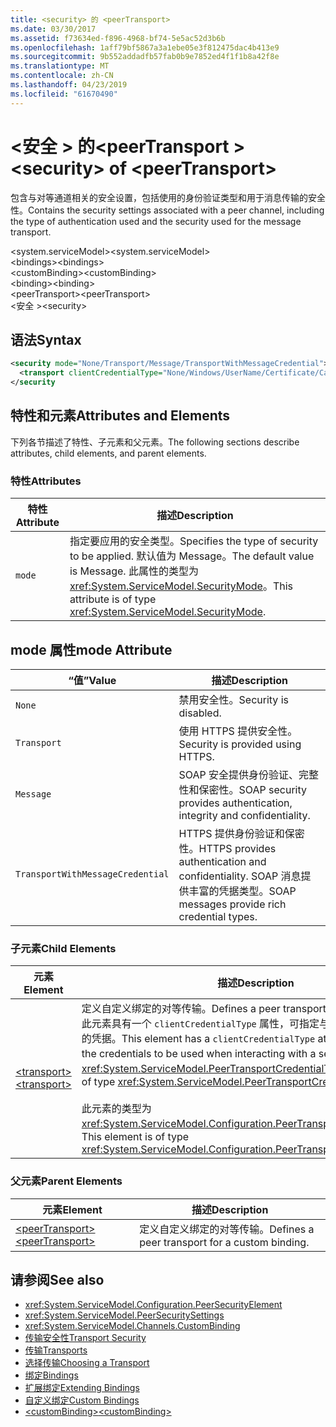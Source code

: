 ```yaml
---
title: <security> 的 <peerTransport>
ms.date: 03/30/2017
ms.assetid: f73634ed-f896-4968-bf74-5e5ac52d3b6b
ms.openlocfilehash: 1aff79bf5867a3a1ebe05e3f812475dac4b413e9
ms.sourcegitcommit: 9b552addadfb57fab0b9e7852ed4f1f1b8a42f8e
ms.translationtype: MT
ms.contentlocale: zh-CN
ms.lasthandoff: 04/23/2019
ms.locfileid: "61670490"
---
```

# <a name="security-of-peertransport"></a><span data-ttu-id="bbf0e-102">\<安全 > 的\<peerTransport ></span><span class="sxs-lookup"><span data-stu-id="bbf0e-102">\<security> of \<peerTransport></span></span>
<span data-ttu-id="bbf0e-103">包含与对等通道相关的安全设置，包括使用的身份验证类型和用于消息传输的安全性。</span><span class="sxs-lookup"><span data-stu-id="bbf0e-103">Contains the security settings associated with a peer channel, including the type of authentication used and the security used for the message transport.</span></span>  
  
 <span data-ttu-id="bbf0e-104">\<system.serviceModel></span><span class="sxs-lookup"><span data-stu-id="bbf0e-104">\<system.serviceModel></span></span>  
<span data-ttu-id="bbf0e-105">\<bindings></span><span class="sxs-lookup"><span data-stu-id="bbf0e-105">\<bindings></span></span>  
<span data-ttu-id="bbf0e-106">\<customBinding></span><span class="sxs-lookup"><span data-stu-id="bbf0e-106">\<customBinding></span></span>  
<span data-ttu-id="bbf0e-107">\<binding></span><span class="sxs-lookup"><span data-stu-id="bbf0e-107">\<binding></span></span>  
<span data-ttu-id="bbf0e-108">\<peerTransport></span><span class="sxs-lookup"><span data-stu-id="bbf0e-108">\<peerTransport></span></span>  
<span data-ttu-id="bbf0e-109">\<安全 ></span><span class="sxs-lookup"><span data-stu-id="bbf0e-109">\<security></span></span>  
  
## <a name="syntax"></a><span data-ttu-id="bbf0e-110">语法</span><span class="sxs-lookup"><span data-stu-id="bbf0e-110">Syntax</span></span>  
  
```xml  
<security mode="None/Transport/Message/TransportWithMessageCredential">
  <transport clientCredentialType="None/Windows/UserName/Certificate/CardSpace" />
</security
```  
  
## <a name="attributes-and-elements"></a><span data-ttu-id="bbf0e-111">特性和元素</span><span class="sxs-lookup"><span data-stu-id="bbf0e-111">Attributes and Elements</span></span>  
 <span data-ttu-id="bbf0e-112">下列各节描述了特性、子元素和父元素。</span><span class="sxs-lookup"><span data-stu-id="bbf0e-112">The following sections describe attributes, child elements, and parent elements.</span></span>  
  
### <a name="attributes"></a><span data-ttu-id="bbf0e-113">特性</span><span class="sxs-lookup"><span data-stu-id="bbf0e-113">Attributes</span></span>  
  
|<span data-ttu-id="bbf0e-114">特性</span><span class="sxs-lookup"><span data-stu-id="bbf0e-114">Attribute</span></span>|<span data-ttu-id="bbf0e-115">描述</span><span class="sxs-lookup"><span data-stu-id="bbf0e-115">Description</span></span>|  
|---------------|-----------------|  
|`mode`|<span data-ttu-id="bbf0e-116">指定要应用的安全类型。</span><span class="sxs-lookup"><span data-stu-id="bbf0e-116">Specifies the type of security to be applied.</span></span> <span data-ttu-id="bbf0e-117">默认值为 Message。</span><span class="sxs-lookup"><span data-stu-id="bbf0e-117">The default value is Message.</span></span> <span data-ttu-id="bbf0e-118">此属性的类型为 <xref:System.ServiceModel.SecurityMode>。</span><span class="sxs-lookup"><span data-stu-id="bbf0e-118">This attribute is of type <xref:System.ServiceModel.SecurityMode>.</span></span>|  
  
## <a name="mode-attribute"></a><span data-ttu-id="bbf0e-119">mode 属性</span><span class="sxs-lookup"><span data-stu-id="bbf0e-119">mode Attribute</span></span>  
  
|<span data-ttu-id="bbf0e-120">“值”</span><span class="sxs-lookup"><span data-stu-id="bbf0e-120">Value</span></span>|<span data-ttu-id="bbf0e-121">描述</span><span class="sxs-lookup"><span data-stu-id="bbf0e-121">Description</span></span>|  
|-----------|-----------------|  
|`None`|<span data-ttu-id="bbf0e-122">禁用安全性。</span><span class="sxs-lookup"><span data-stu-id="bbf0e-122">Security is disabled.</span></span>|  
|`Transport`|<span data-ttu-id="bbf0e-123">使用 HTTPS 提供安全性。</span><span class="sxs-lookup"><span data-stu-id="bbf0e-123">Security is provided using HTTPS.</span></span>|  
|`Message`|<span data-ttu-id="bbf0e-124">SOAP 安全提供身份验证、完整性和保密性。</span><span class="sxs-lookup"><span data-stu-id="bbf0e-124">SOAP security provides authentication, integrity and confidentiality.</span></span>|  
|`TransportWithMessageCredential`|<span data-ttu-id="bbf0e-125">HTTPS 提供身份验证和保密性。</span><span class="sxs-lookup"><span data-stu-id="bbf0e-125">HTTPS provides authentication and confidentiality.</span></span> <span data-ttu-id="bbf0e-126">SOAP 消息提供丰富的凭据类型。</span><span class="sxs-lookup"><span data-stu-id="bbf0e-126">SOAP messages provide rich credential types.</span></span>|  
  
### <a name="child-elements"></a><span data-ttu-id="bbf0e-127">子元素</span><span class="sxs-lookup"><span data-stu-id="bbf0e-127">Child Elements</span></span>  
  
|<span data-ttu-id="bbf0e-128">元素</span><span class="sxs-lookup"><span data-stu-id="bbf0e-128">Element</span></span>|<span data-ttu-id="bbf0e-129">描述</span><span class="sxs-lookup"><span data-stu-id="bbf0e-129">Description</span></span>|  
|-------------|-----------------|  
|[<span data-ttu-id="bbf0e-130">\<transport></span><span class="sxs-lookup"><span data-stu-id="bbf0e-130">\<transport></span></span>](../../../../../docs/framework/configure-apps/file-schema/wcf/transport-of-peertransport.md)|<span data-ttu-id="bbf0e-131">定义自定义绑定的对等传输。</span><span class="sxs-lookup"><span data-stu-id="bbf0e-131">Defines a peer transport for a custom binding.</span></span> <span data-ttu-id="bbf0e-132">此元素具有一个 `clientCredentialType` 属性，可指定与服务进行交互时要使用的凭据。</span><span class="sxs-lookup"><span data-stu-id="bbf0e-132">This element has a `clientCredentialType` attribute that specifies the credentials to be used when interacting with a service.</span></span> <span data-ttu-id="bbf0e-133">此属性的类型为 <xref:System.ServiceModel.PeerTransportCredentialType>。</span><span class="sxs-lookup"><span data-stu-id="bbf0e-133">This attribute is of type <xref:System.ServiceModel.PeerTransportCredentialType>.</span></span><br /><br /> <span data-ttu-id="bbf0e-134">此元素的类型为 <xref:System.ServiceModel.Configuration.PeerTransportSecurityElement>。</span><span class="sxs-lookup"><span data-stu-id="bbf0e-134">This element is of type <xref:System.ServiceModel.Configuration.PeerTransportSecurityElement>.</span></span>|  
  
### <a name="parent-elements"></a><span data-ttu-id="bbf0e-135">父元素</span><span class="sxs-lookup"><span data-stu-id="bbf0e-135">Parent Elements</span></span>  
  
|<span data-ttu-id="bbf0e-136">元素</span><span class="sxs-lookup"><span data-stu-id="bbf0e-136">Element</span></span>|<span data-ttu-id="bbf0e-137">描述</span><span class="sxs-lookup"><span data-stu-id="bbf0e-137">Description</span></span>|  
|-------------|-----------------|  
|[<span data-ttu-id="bbf0e-138">\<peerTransport></span><span class="sxs-lookup"><span data-stu-id="bbf0e-138">\<peerTransport></span></span>](../../../../../docs/framework/configure-apps/file-schema/wcf/peertransport.md)|<span data-ttu-id="bbf0e-139">定义自定义绑定的对等传输。</span><span class="sxs-lookup"><span data-stu-id="bbf0e-139">Defines a peer transport for a custom binding.</span></span>|  
  
## <a name="see-also"></a><span data-ttu-id="bbf0e-140">请参阅</span><span class="sxs-lookup"><span data-stu-id="bbf0e-140">See also</span></span>

- <xref:System.ServiceModel.Configuration.PeerSecurityElement>
- <xref:System.ServiceModel.PeerSecuritySettings>
- <xref:System.ServiceModel.Channels.CustomBinding>
- [<span data-ttu-id="bbf0e-141">传输安全性</span><span class="sxs-lookup"><span data-stu-id="bbf0e-141">Transport Security</span></span>](../../../../../docs/framework/wcf/feature-details/transport-security.md)
- [<span data-ttu-id="bbf0e-142">传输</span><span class="sxs-lookup"><span data-stu-id="bbf0e-142">Transports</span></span>](../../../../../docs/framework/wcf/feature-details/transports.md)
- [<span data-ttu-id="bbf0e-143">选择传输</span><span class="sxs-lookup"><span data-stu-id="bbf0e-143">Choosing a Transport</span></span>](../../../../../docs/framework/wcf/feature-details/choosing-a-transport.md)
- [<span data-ttu-id="bbf0e-144">绑定</span><span class="sxs-lookup"><span data-stu-id="bbf0e-144">Bindings</span></span>](../../../../../docs/framework/wcf/bindings.md)
- [<span data-ttu-id="bbf0e-145">扩展绑定</span><span class="sxs-lookup"><span data-stu-id="bbf0e-145">Extending Bindings</span></span>](../../../../../docs/framework/wcf/extending/extending-bindings.md)
- [<span data-ttu-id="bbf0e-146">自定义绑定</span><span class="sxs-lookup"><span data-stu-id="bbf0e-146">Custom Bindings</span></span>](../../../../../docs/framework/wcf/extending/custom-bindings.md)
- [<span data-ttu-id="bbf0e-147">\<customBinding></span><span class="sxs-lookup"><span data-stu-id="bbf0e-147">\<customBinding></span></span>](../../../../../docs/framework/configure-apps/file-schema/wcf/custombinding.md)
